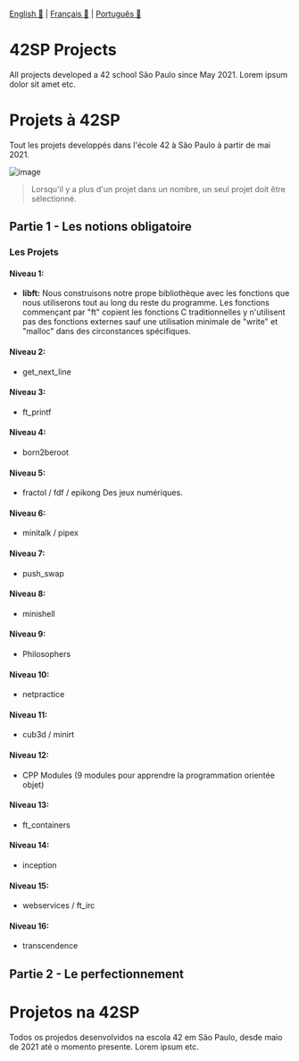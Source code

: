 [English 💂](#en-uk) | [Français 🥐](#fr) | [Português 🌵](#pt-br)

# <a name="en-uk"></a>42SP Projects
All projects developed a 42 school São Paulo since May 2021.
Lorem ipsum dolor sit amet etc.

# <a name="fr"></a>Projets à 42SP
Tout les projets developpés dans l'école 42 à São Paulo à partir de mai 2021.

![image](https://user-images.githubusercontent.com/49699403/118574469-e319f180-b75a-11eb-98c3-86f9c84fb180.png)

> Lorsqu'il y a plus d'un projet dans un nombre, un seul projet doit être sélectionné.

## Partie 1 - Les notions obligatoire

### Les Projets
#### Niveau 1:
- **libft:**   Nous construisons notre prope bibliothèque avec les fonctions que nous utiliserons tout au long du reste du programme. Les fonctions commençant par "ft" copient les fonctions C traditionnelles y n'utilisent pas des fonctions externes sauf une utilisation minimale de "write" et "malloc" dans des circonstances spécifiques.

#### Niveau 2:
- get_next_line
       
#### Niveau 3:         
- ft_printf

#### Niveau 4:
- born2beroot
       
#### Niveau 5:
- fractol / fdf / epikong
       Des jeux numériques.

#### Niveau 6:
- minitalk / pipex
       
#### Niveau 7:
- push_swap

#### Niveau 8:
- minishell

#### Niveau 9:
- Philosophers

#### Niveau 10:
- netpractice

#### Niveau 11:
- cub3d / minirt

#### Niveau 12:
- CPP Modules (9 modules pour apprendre la programmation orientée objet)

#### Niveau 13:
- ft_containers

#### Niveau 14:
- inception

#### Niveau 15:
- webservices / ft_irc

#### Niveau 16:
- transcendence

## Partie 2 - Le perfectionnement


# <a name="pt-br"></a>Projetos na 42SP
Todos os projedos desenvolvidos na escola 42 em São Paulo, desde maio de 2021 até o momento presente.
Lorem ipsum etc.
